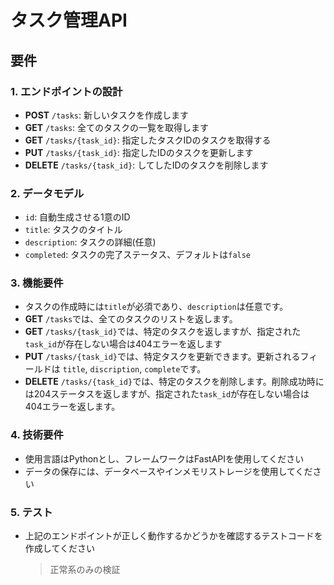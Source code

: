 # タスク管理API

## 要件

### 1. エンドポイントの設計
* **POST** `/tasks`: 新しいタスクを作成します
* **GET** `/tasks`: 全てのタスクの一覧を取得します
* **GET** `/tasks/{task_id}`: 指定したタスクIDのタスクを取得する
* **PUT** `/tasks/{task_id}`: 指定したIDのタスクを更新します
* **DELETE** `/tasks/{task_id}`: してしたIDのタスクを削除します

### 2. データモデル
* `id`: 自動生成させる1意のID
* `title`: タスクのタイトル
* `description`: タスクの詳細(任意)
* `completed`: タスクの完了ステータス、デフォルトは`false`

### 3. 機能要件
* タスクの作成時には`title`が必須であり、`description`は任意です。
* **GET** `/tasks`では、全てのタスクのリストを返します。
* **GET** `/tasks/{task_id}`では、特定のタスクを返しますが、指定された`task_id`が存在しない場合は404エラーを返します
* **PUT** `/tasks/{task_id}`では、特定タスクを更新できます。更新されるフィールドは `title`, `discription`, `complete`です。
* **DELETE** `/tasks/{task_id}`では、特定のタスクを削除します。削除成功時には204ステータスを返しますが、指定された`task_id`が存在しない場合は404エラーを返します。

### 4. 技術要件
* 使用言語はPythonとし、フレームワークはFastAPIを使用してください
* データの保存には、データベースやインメモリストレージを使用してください

### 5. テスト
* 上記のエンドポイントが正しく動作するかどうかを確認するテストコードを作成してください
	> 正常系のみの検証
